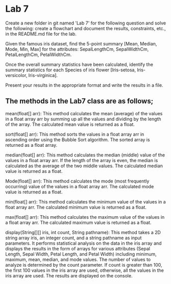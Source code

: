 # Lab 7


Create a new folder in git named 'Lab 7' for the following question and solve the following: create a flowchart and document the results, constraints, etc., in the README.md file for the lab.

Given the famous iris dataset, find the 5-point summary [Mean, Median, Mode, Min, Max] for the attributes: SepalLengthCm, SepalWidthCm, PetalLengthCm, PetalWidthCm.

Once the overall summary statistics have been calculated, identify the summary statistics for each Species of iris flower [Iris-setosa, Iris-versicolor, Iris-virginica].

Present your results in the appropriate format and write the results in a file.

## The methods in the Lab7 class are as follows;

mean(float[] arr): This method calculates the mean (average) of the values in a float array arr by summing up all the values and dividing by the length of the array. The calculated mean value is returned as a float.

sort(float[] arr): This method sorts the values in a float array arr in ascending order using the Bubble Sort algorithm. The sorted array is returned as a float array.

median(float[] arr): This method calculates the median (middle) value of the values in a float array arr. If the length of the array is even, the median is calculated as the average of the two middle values. The calculated median value is returned as a float.

Mode(float[] arr): This method calculates the mode (most frequently occurring) value of the values in a float array arr. The calculated mode value is returned as a float.

min(float[] arr): This method calculates the minimum value of the values in a float array arr. The calculated minimum value is returned as a float.

max(float[] arr): This method calculates the maximum value of the values in a float array arr. The calculated maximum value is returned as a float.

display(String[][] iris, int count, String pathname): This method takes a 2D string array iris, an integer count, and a string pathname as input parameters. It performs statistical analysis on the data in the iris array and displays the results in the form of arrays for various attributes (Sepal Length, Sepal Width, Petal Length, and Petal Width) including minimum, maximum, mean, median, and mode values. The number of values to analyze is determined by the count parameter. If count is greater than 100, the first 100 values in the iris array are used, otherwise, all the values in the iris array are used. The results are displayed on the console.
